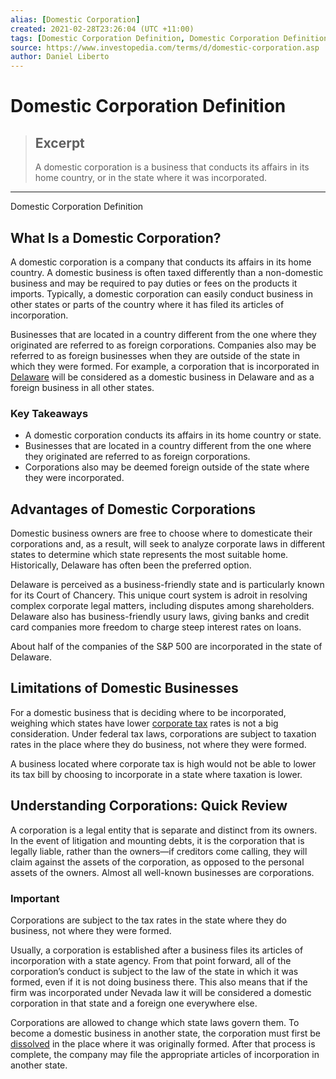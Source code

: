 ```yaml
---
alias: [Domestic Corporation]
created: 2021-02-28T23:26:04 (UTC +11:00)
tags: [Domestic Corporation Definition, Domestic Corporation Definition]
source: https://www.investopedia.com/terms/d/domestic-corporation.asp
author: Daniel Liberto
---
```


# Domestic Corporation Definition

> ## Excerpt
> A domestic corporation is a business that conducts its affairs in its home country, or in the state where it was incorporated.

---

Domestic Corporation Definition
## What Is a Domestic Corporation?

A domestic corporation is a company that conducts its affairs in its home country. A domestic business is often taxed differently than a non-domestic business and may be required to pay duties or fees on the products it imports. Typically, a domestic corporation can easily conduct business in other states or parts of the country where it has filed its articles of incorporation.

Businesses that are located in a country different from the one where they originated are referred to as foreign corporations. Companies also may be referred to as foreign businesses when they are outside of the state in which they were formed. For example, a corporation that is incorporated in [Delaware](https://www.investopedia.com/terms/d/delaware-corporation.asp) will be considered as a domestic business in Delaware and as a foreign business in all other states.

### Key Takeaways

-   A domestic corporation conducts its affairs in its home country or state.
-   Businesses that are located in a country different from the one where they originated are referred to as foreign corporations.
-   Corporations also may be deemed foreign outside of the state where they were incorporated.

## Advantages of Domestic Corporations

Domestic business owners are free to choose where to domesticate their corporations and, as a result, will seek to analyze corporate laws in different states to determine which state represents the most suitable home. Historically, Delaware has often been the preferred option.

Delaware is perceived as a business-friendly state and is particularly known for its Court of Chancery. This unique court system is adroit in resolving complex corporate legal matters, including disputes among shareholders. Delaware also has business-friendly usury laws, giving banks and credit card companies more freedom to charge steep interest rates on loans.

About half of the companies of the S&P 500 are incorporated in the state of Delaware.

## Limitations of Domestic Businesses

For a domestic business that is deciding where to be incorporated, weighing which states have lower [corporate tax](https://www.investopedia.com/terms/c/corporatetax.asp) rates is not a big consideration. Under federal tax laws, corporations are subject to taxation rates in the place where they do business, not where they were formed.

A business located where corporate tax is high would not be able to lower its tax bill by choosing to incorporate in a state where taxation is lower.

## Understanding Corporations: Quick Review

A corporation is a legal entity that is separate and distinct from its owners. In the event of litigation and mounting debts, it is the corporation that is legally liable, rather than the owners—if creditors come calling, they will claim against the assets of the corporation, as opposed to the personal assets of the owners. Almost all well-known businesses are corporations.

### Important

Corporations are subject to the tax rates in the state where they do business, not where they were formed.

Usually, a corporation is established after a business files its articles of incorporation with a state agency. From that point forward, all of the corporation’s conduct is subject to the law of the state in which it was formed, even if it is not doing business there. This also means that if the firm was incorporated under Nevada law it will be considered a domestic corporation in that state and a foreign one everywhere else.

Corporations are allowed to change which state laws govern them. To become a domestic business in another state, the corporation must first be [dissolved](https://www.investopedia.com/terms/w/windingup.asp) in the place where it was originally formed. After that process is complete, the company may file the appropriate articles of incorporation in another state.
